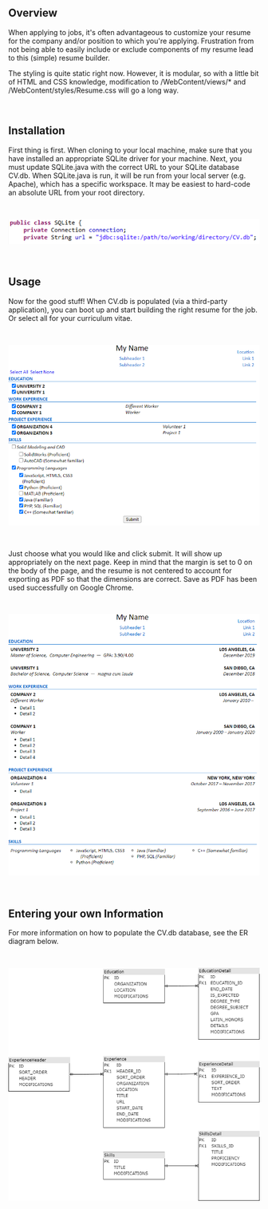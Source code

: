 ## Overview

When applying to jobs, it's often advantageous to customize your resume for the company and/or position to which you're applying. Frustration from not being able to easily include or exclude components of my resume lead to this (simple) resume builder.

The styling is quite static right now. However, it is modular, so with a little bit of HTML and CSS knowledge, modification to /WebContent/views/* and /WebContent/styles/Resume.css will go a long way. 


<br />

## Installation

First thing is first. When cloning to your local machine, make sure that you have installed an appropriate SQLite driver for your machine. Next, you must update SQLite.java with the correct URL to your SQLite database CV.db.
When SQLite.java is run, it will be run from your local server (e.g. Apache), which has a specific workspace. It may be easiest to hard-code an absolute URL from your root directory. 

<br />

![SQLite.java: update line at "private String url" declaration](images/SQLite_URL.PNG)


<br />

## Usage

Now for the good stuff! When CV.db is populated (via a third-party application), you can boot up and start building the right resume for the job. Or select all for your curriculum vitae.

<br />

![HTML form with your available components](images/Form.PNG)

<br />

Just choose what you would like and click submit. It will show up appropriately on the next page. Keep in mind that the margin is set to 0 on the body of the page, and the resume is not centered to account for exporting as PDF so that the dimensions are correct. Save as PDF has been used successfully on Google Chrome.

<br />

![Your resume is ready](images/Resume.PNG)

<br />

## Entering your own Information

For more information on how to populate the CV.db database, see the ER diagram below.

<br />

![ER Diagram for DV.db](images/ER_Resume.png)
